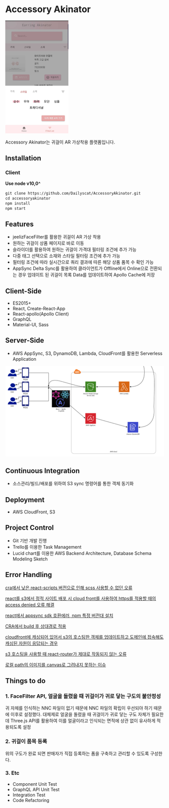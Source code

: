 # Accessory Akinator

<img style="width:200px;" src="./AACapture.jpg"/>

Accessory Akinator는 귀걸이 AR 가상착용 플랫폼입니다.

## Installation

### Client

**Use node v10,0^**

```
git clone https://github.com/Dailyscat/AccessoryAkinator.git
cd accessoryakinator
npm install
npm start
```

## Features

- jeelizFaceFilter를 활용한 귀걸이 AR 가상 착용
- 원하는 귀걸이 상품 페이지로 바로 이동
- 슬라이더를 활용하여 원하는 귀걸이 가격대 필터링 조건에 추가 가능
- 다중 태그 선택으로 소재와 스타일 필터링 조건에 추가 가능
- 필터링 조건에 따라 실시간으로 쿼리 결과에 따른 해당 상품 품목 수 확인 가능
- AppSync Delta Sync를 활용하여 클라이언트가 Offline에서 Online으로 전환되는 경우 업데이트 된 귀걸이 목록 Data를 업데이트하여 Apollo Cache에 저장

## Client-Side

- ES2015+
- React, Create-React-App
- React-apollo(Apollo Client)
- GraphQL
- Material-UI, Sass

## Server-Side

- AWS AppSync, S3, DynamoDB, Lambda, CloudFront를 활용한 Serverless Application

<img src="./AAArchitecture.png">

## Continuous Integration

- 소스관리/빌드/배포를 위하여 S3 sync 명령어를 통한 객체 동기화

## Deployment

- AWS CloudFront, S3

## Project Control

- Git 기반 개발 진행
- Trello를 이용한 Task Management
- Lucid chart를 이용한 AWS Backend Architecture, Database Schema Modeling Sketch

## Error Handling

[cra에서 낮은 react-scripts 버전으로 인해 scss 사용할 수 없던 오류](https://github.com/Dailyscat/Issue-Archive/blob/master/1910%20cra%EC%97%90%EC%84%9C%20%EB%82%AE%EC%9D%80%20react-scripts%20%EB%B2%84%EC%A0%84%EC%9C%BC%EB%A1%9C%20%EC%9D%B8%ED%95%B4%20scss%20%EC%82%AC%EC%9A%A9%ED%95%A0%20%EC%88%98%20%EC%97%86%EB%8D%98%20%EC%98%A4%EB%A5%98.md)

[react를 s3에서 정적 사이트 배포 시 cloud front를 사용하여 https를 적용할 때의 access denied 오류 해결](https://github.com/Dailyscat/Issue-Archive/blob/master/1910%20react%EB%A5%BC%20s3%EC%97%90%EC%84%9C%20%EC%A0%95%EC%A0%81%20%EC%82%AC%EC%9D%B4%ED%8A%B8%20%EB%B0%B0%ED%8F%AC%20%EC%8B%9C%20cloud%20front%EB%A5%BC%20%EC%82%AC%EC%9A%A9%ED%95%98%EC%97%AC%20https%EB%A5%BC%20%EC%A0%81%EC%9A%A9%ED%95%A0%20%EB%95%8C%EC%9D%98%20access%20denied%20%EC%98%A4%EB%A5%98%20%ED%95%B4%EA%B2%B0.md)

[react에서 appsync sdk 호환에러, npm 특정 버전대 설치](https://github.com/Dailyscat/Issue-Archive/blob/master/1910%20react%EC%97%90%EC%84%9C%20appsync%20sdk%20%ED%98%B8%ED%99%98%EC%97%90%EB%9F%AC%2C%20npm%20%ED%8A%B9%EC%A0%95%20%EB%B2%84%EC%A0%84%EB%8C%80%20%EC%84%A4%EC%B9%98.md)

[CRA에서 build 후 상대경로 적용](https://github.com/Dailyscat/Issue-Archive/blob/master/1911%20CRA%EC%97%90%EC%84%9C%20build%20%ED%9B%84%20%EC%83%81%EB%8C%80%EA%B2%BD%EB%A1%9C%20%EC%A0%81%EC%9A%A9.md)

[cloudfront에 캐싱되어 있어서 s3의 호스팅한 객체를 업데이트하고 도메인에 접속해도 캐싱된 자원이 응답되는 경우](https://github.com/Dailyscat/Issue-Archive/blob/master/1911%20cloudfront%EC%97%90%20%EC%BA%90%EC%8B%B1%EB%90%98%EC%96%B4%20%EC%9E%88%EC%96%B4%EC%84%9C%20s3%EC%9D%98%20%ED%98%B8%EC%8A%A4%ED%8C%85%ED%95%9C%20%EA%B0%9D%EC%B2%B4%EB%A5%BC%20%EC%97%85%EB%8D%B0%EC%9D%B4%ED%8A%B8%ED%95%98%EA%B3%A0%20%EB%8F%84%EB%A9%94%EC%9D%B8%EC%97%90%20%EC%A0%91%EC%86%8D%ED%95%B4%EB%8F%84%20%EC%BA%90%EC%8B%B1%EB%90%9C%20%EC%9E%90%EC%9B%90%EC%9D%B4%20%EC%9D%91%EB%8B%B5%EB%90%98%EB%8A%94%20%EA%B2%BD%EC%9A%B0.md)

[s3 호스팅을 사용할 때 react-router가 제대로 작동되지 않는 오류](https://github.com/Dailyscat/Issue-Archive/blob/master/1911%20s3%20%ED%98%B8%EC%8A%A4%ED%8C%85%EC%9D%84%20%EC%82%AC%EC%9A%A9%ED%95%A0%20%EB%95%8C%20react-router%EA%B0%80%20%EC%A0%9C%EB%8C%80%EB%A1%9C%20%EC%9E%91%EB%8F%99%EB%90%98%EC%A7%80%20%EC%95%8A%EB%8A%94%20%EC%98%A4%EB%A5%98.md)

[로컬 path의 이미지를 canvas로 그려내지 못하는 이슈](https://github.com/Dailyscat/Issue-Archive/blob/master/1911%20%EB%A1%9C%EC%BB%AC%20path%EC%9D%98%20%EC%9D%B4%EB%AF%B8%EC%A7%80%EB%A5%BC%20canvas%EB%A1%9C%20%EA%B7%B8%EB%A0%A4%EB%82%B4%EC%A7%80%20%EB%AA%BB%ED%95%98%EB%8A%94%20%EC%9D%B4%EC%8A%88.md)

## Things to do

### 1. FaceFilter API, 얼굴을 돌렸을 때 귀걸이가 귀로 닿는 구도의 불안정성

귀 자체를 인식하는 NNC 파일이 없기 때문에 NNC 파일의 확립이 우선되야 하기 때문에 이후로 설정했다. 대체제로 얼굴을 돌렸을 때 귀걸이가 귀로 닿는 구도 자체가 필요한데 Three.js API를 활용하여 이를 얼굴이라고 인식되는 면적에 상관 없이 유사하게 적용되도록 설정

### 2. 귀걸이 품목 등록

위의 구도가 완료 되면 판매자가 직접 등록하는 폼을 구축하고 관리할 수 있도록 구성한다.

### 3. Etc

- Component Unit Test
- GraphQL API Unit Test
- Integration Test
- Code Refactoring

